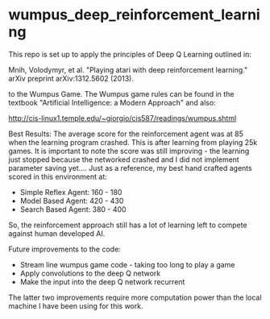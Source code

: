 # wumpus_deep_reinforcement_learning

This repo is set up to apply the principles of Deep Q Learning outlined in:
	
Mnih, Volodymyr, et al. "Playing atari with deep reinforcement learning." arXiv preprint arXiv:1312.5602 (2013).

to the Wumpus Game. The Wumpus game rules can be found in the textbook "Artificial Intelligence: a Modern Approach" and also:

http://cis-linux1.temple.edu/~giorgio/cis587/readings/wumpus.shtml

Best Results:
The average score for the reinforcement agent was at 85 when the learning program crashed. This is after learning from playing 25k games. It is important to note the score was still improving - the learning just stopped because the networked crashed and I did not implement parameter saving yet.... Just as a reference, my best hand crafted agents scored in this environment at:
  - Simple Reflex Agent: 160 - 180
  - Model Based Agent: 420 - 430
  - Search Based Agent: 380 - 400

So, the reinforcement approach still has a lot of learning left to compete against human developed AI. 

Future improvements to the code:
  - Stream line wumpus game code - taking too long to play a game
  - Apply convolutions to the deep Q network
  - Make the input into the deep Q network recurrent
  
The latter two improvements require more computation power than the local machine I have been using for this work.
